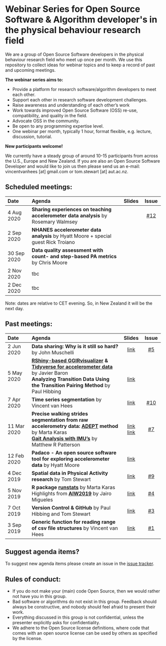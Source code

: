 # Webinar Series for Open Source Software & Algorithm developer's in the physical behaviour research field

We are a group of Open Source Software developers in the physical behaviour research field who meet up once per month. 
We use this repository to collect ideas for webinar topics and to keep a record of past and upcoming meetings.

**The webinar series aims to:**

- Provide a platform for research software/algorithm developers to meet each other.
- Support each other in research software development challenges.
- Raise awareness and understanding of each other’s work
- Work towards improved Open Source Software (OSS) re-use, compatibility, and quality in the field.
- Advocate OSS in the community.
- Be open to any programming expertise level.
- One webinar per month, typically 1 hour, format flexible, e.g. lecture, discussion, tutorial.

**New participants welcome!**

We currently have a steady group of around 10-15 participants from across the U.S., Europe and New Zealand.
If you are also an Open Source Software Developer and would like to join us then please send us an e-mail: vincentvanhees [at] gmail.com or tom.stewart [at] aut.ac.nz.

## Scheduled meetings:

| Date <img width=120/> | Agenda <img width=1020/> | Slides <img width=20/> | Issue <img width=20/>|
| :---- | :----------- | :-----: | :----: | 
| 4 Aug 2020 | **Sharing experiences on teaching accelerometer data analysis** by Rosemary Walmsey | | [#12](https://github.com/wadpac/oss-dev-webinar-series-pb-field/issues/12)|
| 2 Sep 2020 | **NHANES accelerometer data analysis** by Hyatt Moore + special guest Rick Troiano | | |
| 30 Sep 2020 | **Data quality assessment with count- and step-based PA metrics** by Chris Moore | | |
| 2 Nov 2020 | tbc | | |
| 2 Dec 2020 | tbc | | |

Note: dates are relative to CET evening. So, in New Zealand it will be the next day.

## Past meetings:

| Date <img width=120/> | Agenda <img width=1020/> | Slides <img width=20/> | Issue <img width=20/>|
| :---- | :----------- | :-----: | :----: | 
| 2 Jun 2020 | **Data sharing: Why is it still so hard?** by John Muschelli | [link](https://docs.google.com/presentation/d/136Y-n92XrvciaSRM6Z44uXT6KFDyt_NJlC0GZhngKrI/edit?usp=sharing)| [#5](https://github.com/wadpac/oss-dev-webinar-series-pb-field/issues/5) |
| 5 May 2020 | [**RShiny-based GGIRvisualizer**](https://github.com/fjbaron/GGIRvisualizer) **&** [**Tidyverse for accelerometer data**](https://github.com/fjbaron/accelerator) by Javier Baron <br/> **Analyzing Transition Data Using the Transition Pairing Method** by Paul Hibbing | <br/> [link](https://github.com/wadpac/oss-dev-webinar-series-pb-field/blob/master/slides/Hibbing_5May_TPM.pptx) | |
| 7 Apr 2020 | **Time series segmentation** by Vincent van Hees | [link](https://github.com/wadpac/oss-dev-webinar-series-pb-field/blob/master/slides/vanHees_TimeSeriesSegmentation_OSSwebinarSeries.pdf) | [#10](https://github.com/wadpac/oss-dev-webinar-series-pb-field/issues/10)|
| 11 Mar 2020 | **Precise walking strides segmentation from raw accelerometry data: [ADEPT](https://cran.r-project.org/web/packages/adept/vignettes/adept-intro.html) method** by Marta  Karas <br/> **[Gait Analysis with IMU’s]()** by Matthew R Patterson | [link](https://docs.google.com/presentation/d/1ThrdQnFIfRH72fkNdpaiBaxdRB2brWvRgE1cT5hlA3A/edit#slide=id.p) <br/> [link](https://drive.google.com/file/d/1asPFFvcTOHhTZDmeptpuc89m9futueI3/view?usp=sharing) | [#7](https://github.com/wadpac/oss-dev-webinar-series-pb-field/issues/7) |
| 12 Feb 2020 | **Padaco - An open source software tool for exploring accelerometer data** by Hyatt Moore | [link](slides/Padaco_a_software_tool_for_exploring_accelerometry_data_and_patterns.pdf) | |
| 4 Dec 2019 |  **Spatial data in Physical Activity research** by Tom Stewart | [link](slides/webinar_spatial_data.pdf) | [#9](https://github.com/wadpac/oss-dev-webinar-series-pb-field/issues/9)|
| 5 Nov 2019 |  **R package [runstats](https://cran.r-project.org/web/packages/runstats/index.html)** by Marta Karas <br/> Highlights from **[AIW2019](https://www.granadacongresos.com/aiw2019)** by Jairo Migueles | [link](slides/3rd_webinar_OSS_developers_in_PA_runstats_package.pdf) | [#4](https://github.com/wadpac/oss-dev-webinar-series-pb-field/issues/4) | |
| 7 Oct 2019 |  **Version Control & GitHub** by Paul Hibbing and Tom Stewart | [link](slides/OSS_2.pdf)| [#3](https://github.com/wadpac/oss-dev-webinar-series-pb-field/issues/3) |
| 3 Sep 2019 | **Generic function for reading range of csv file structures** by Vincent van Hees | [link](slides/slides_OSSdevelopers_webinar_3September2019.pdf) | [#1](https://github.com/wadpac/oss-dev-webinar-series-pb-field/issues/1) |

## Suggest agenda items?

To suggest new agenda items please create an issue in the [issue tracker](https://github.com/wadpac/oss-dev-webinar-series-pb-field/issues).

## Rules of conduct:
- If you do not make your (main) code Open Source, then we would rather not have you in this group.
- Bad software or algorithms do not exist in this group. Feedback should always be constructive, and nobody should feel afraid to present their work.
- Everything discussed in this group is not confidential, unless the presenter explicitly asks for confidentiality.
- We adhere to the Open Source license definitions, where code that comes with an open source license can be used by others as specified by the license.
